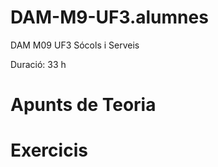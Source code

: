 # DAM-M9-UF3.alumnes

DAM M09 UF3 Sócols i Serveis

Duració: 33 h

# Apunts de Teoria

# Exercicis

